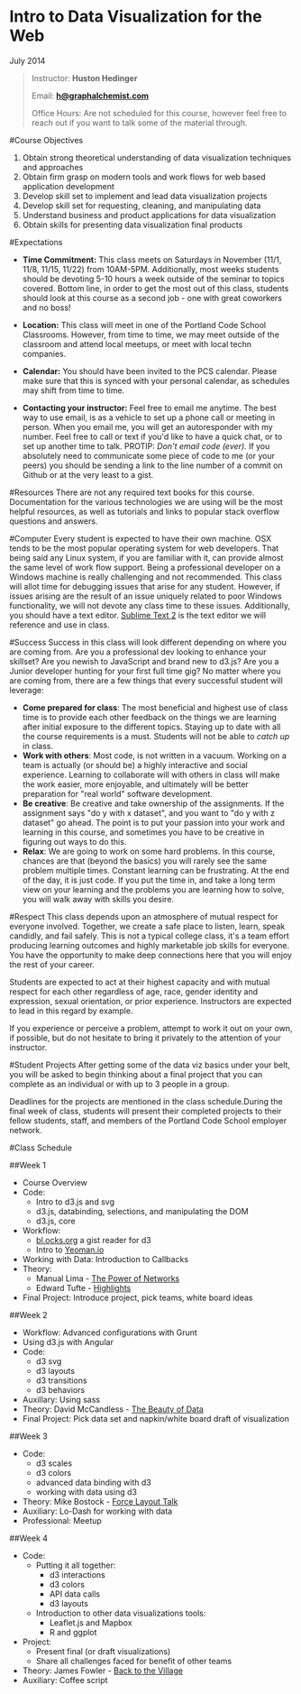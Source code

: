 Intro to Data Visualization for the Web
=============
July 2014

>Instructor: **Huston Hedinger**
>
>Email: **h@graphalchemist.com**
>
>Office Hours: Are not scheduled for this course, however feel free to reach out if you want to talk some of the material through.

#Course Objectives
1. Obtain strong theoretical understanding of data visualization techniques and approaches
1. Obtain firm grasp on modern tools and work flows for web based application development
1. Develop skill set to implement and lead data visualization projects 
1. Develop skill set for requesting, cleaning, and manipulating data
1. Understand business and product applications for data visualization
1. Obtain skills for presenting data visualization final products

#Expectations
* **Time Commitment:**  This class meets on Saturdays in November (11/1, 11/8, 11/15, 11/22) from 10AM-5PM.  Additionally, most weeks students should be devoting 5-10 hours a week outside of the seminar to topics covered.  Bottom line, in order to get the most out of this class, students should look at this course as a second job - one with great coworkers and no boss!

* **Location:** This class will meet in one of the Portland Code School Classrooms.  However, from time to time, we may meet outside of the classroom and attend local meetups, or meet with local techn companies.

* **Calendar:** You should have been invited to the PCS calendar.  Please make sure that this is synced with your personal calendar, as schedules may shift from time to time.

* **Contacting your instructor:** Feel free to email me anytime.  The best way to use email, is as a vehicle to set up a phone call or meeting in person.  When you email me, you will get an autoresponder with my number.  Feel free to call or text if you'd like to have a quick chat, or to set up another time to talk.  PROTIP: *Don't email code (ever).*  If you absolutely need to communicate some piece of code to me (or your peers) you should be sending a link to the line number of a commit on Github or at the very least to a gist.

#Resources
There are not any required text books for this course.  Documentation for the various technologies we are using will be the most helpful resources, as well as tutorials and links to popular stack overflow questions and answers.

#Computer
Every student is expected to have their own machine.  OSX tends to be the most popular operating system for web developers.  That being said any Linux system, if you are familiar with it, can provide almost the same level of work flow support.  Being a professional developer on a Windows machine is really challenging and not recommended.  This class will allot time for debugging issues that arise for any student.  However, if issues arising are the result of an issue uniquely related to poor Windows functionality, we will not devote any class time to these issues.  Additionally, you should have a text editor.  [Sublime Text 2](http://www.sublimetext.com) is the text editor we will reference and use in class.

#Success
Success in this class will look different depending on where you are coming from.  Are you a professional dev looking to enhance your skillset?  Are you newish to JavaScript and brand new to d3.js?  Are you a Junior developer hunting for your first full time gig?  No matter where you are coming from, there are a few things that every successful student will leverage:
* **Come prepared for class**:  The most beneficial and highest use of class time is to provide each other feedback on the things we are learning after initial exposure to the different topics.  Staying up to date with all the course requirements is a must.  Students will not be able to *catch up* in class.
* **Work with others**:  Most code, is not written in a vacuum.  Working on a team is actually (or should be) a highly interactive and social experience.  Learning to collaborate will with others in class will make the work easier, more enjoyable, and ultimately will be better preparation for "real world" software development.
* **Be creative**: Be creative and take ownership of the assignments.  If the assignment says "do y with x dataset", and you want to "do y with z dataset" go ahead.  The point is to put your passion into your work and learning in this course, and sometimes you have to be creative in figuring out ways to do this.
* **Relax**:  We are going to work on some hard problems.  In this course, chances are that (beyond the basics) you will rarely see the same problem multiple times.  Constant learning can be frustrating.  At the end of the day, it is just code.  If you put the time in, and take a long term view on your learning and the problems you are learning how to solve, you will walk away with skills you desire.

#Respect
This class depends upon an atmosphere of mutual respect for everyone involved. Together, we create a safe place to listen, learn, speak candidly, and fail safely. This is not a typical college class, it's a team effort producing learning outcomes and highly marketable job skills for everyone. You have the opportunity to make deep connections here that you will enjoy the rest of your career.

Students are expected to act at their highest capacity and with mutual respect for each other regardless of age, race, gender identity and expression, sexual orientation, or prior experience. Instructors are expected to lead in this regard by example.

If you experience or perceive a problem, attempt to work it out on your own, if possible, but do not hesitate to bring it privately to the attention of your instructor.

#Student Projects
After getting some of the data viz basics under your belt, you will be asked to begin thinking about a final project that you can complete as an individual or with up to 3 people in a group.

Deadlines for the projects are mentioned in the class schedule.During the final week of class, students will present their completed projects to their fellow students, staff, and members of the Portland Code School employer network.

#Class Schedule

##Week 1
* Course Overview
* Code: 
    * Intro to d3.js and svg
    * d3.js, databinding, selections, and manipulating the DOM
    * d3.js, core
* Workflow: 
    * [bl.ocks.org](http://bl.ocks.org) a gist reader for d3
    * Intro to [Yeoman.io](http://yeoman.io/)
* Working with Data: Introduction to Callbacks
* Theory: 
    * Manual Lima - [The Power of Networks](https://www.youtube.com/watch?v=nJmGrNdJ5Gw)
    * Edward Tufte - [Highlights](https://www.youtube.com/watch?v=Th_1azZA2OY)
* Final Project: Introduce project, pick teams, white board ideas

##Week 2 
* Workflow: Advanced configurations with Grunt
* Using d3.js with Angular
* Code:
    * d3 svg
    * d3 layouts
    * d3 transitions
    * d3 behaviors
* Auxillary: Using sass
* Theory: David McCandless - [The Beauty of Data](https://www.youtube.com/watch?v=5Zg-C8AAIGg)
* Final Project: Pick data set and napkin/white board draft of visualization

##Week 3
* Code: 
    * d3 scales
    * d3 colors
    * advanced data binding with d3 
    * working with data using d3
* Theory: Mike Bostock - [Force Layout Talk](http://vimeo.com/29458354)
* Auxiliary: Lo-Dash for working with data
* Professional: Meetup

##Week 4
* Code: 
    * Putting it all together:
        * d3 interactions 
        * d3 colors
        * API data calls
        * d3 layouts
    * Introduction to other data visualizations tools:
        * Leaflet.js and Mapbox
        * R and ggplot
* Project: 
    * Present final (or draft visualizations)
    * Share all challenges faced for benefit of other teams
* Theory: James Fowler - [Back to the Village](https://www.youtube.com/watch?v=MZAmkIp8aI4)
* Auxiliary: Coffee script
